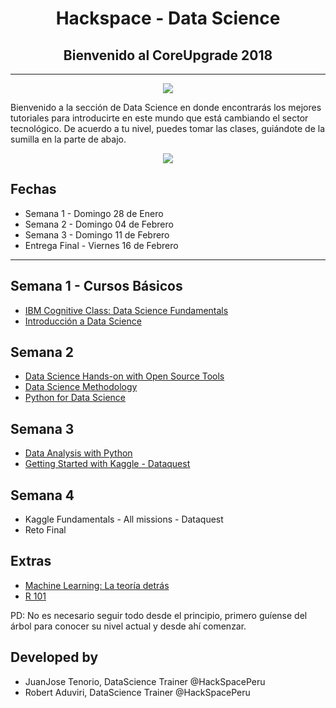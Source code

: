 <h1 align="center">
    Hackspace - Data Science
</h1>

<h2 align="center">
    Bienvenido al CoreUpgrade 2018
</h2>

***


<p align="center">
<img src="https://www.e-quipu.pe/dinamic/equipo/232x232/croppedImg_fVuvBfQyLW.jpeg">
</p>

Bienvenido a la sección de Data Science en donde encontrarás los mejores tutoriales para introducirte en este mundo que está cambiando el sector tecnológico.
De acuerdo a tu nivel, puedes tomar las clases, guiándote de la sumilla en la parte de abajo.

<p align="center">
<img src="https://i.imgur.com/iJAgLmZ.png">
</p>


## Fechas

* Semana 1 - Domingo 28 de Enero
* Semana 2 - Domingo 04 de Febrero
* Semana 3 - Domingo 11 de Febrero
* Entrega Final - Viernes 16 de Febrero

***

## Semana 1 - Cursos Básicos

* [IBM Cognitive Class: Data Science Fundamentals](https://cognitiveclass.ai/learn/data-science/)
* [Introducción a Data Science](https://cognitiveclass.ai/courses/data-science-101/)

## Semana 2

* [Data Science Hands-on with Open Source Tools](https://cognitiveclass.ai/courses/data-science-hands-open-source-tools-2/)
* [Data Science Methodology](https://cognitiveclass.ai/courses/data-science-methodology-2/)
* [Python for Data Science](https://cognitiveclass.ai/courses/python-for-data-science/)

## Semana 3

* [Data Analysis with Python](https://cognitiveclass.ai/courses/data-analysis-python/)
* [Getting Started with Kaggle - Dataquest](https://www.dataquest.io/m/185/getting-started-with-kaggle)

## Semana 4

* Kaggle Fundamentals - All missions - Dataquest
* Reto Final

## Extras

* [Machine Learning: La teoría detrás](https://www.coursera.org/learn/machine-learning)
* [R 101](https://cognitiveclass.ai/courses/r-101/)

PD: No es necesario seguir todo desde el principio, primero guíense del árbol para conocer su nivel actual y desde ahí comenzar.


## Developed by

* JuanJose Tenorio, DataScience Trainer @HackSpacePeru
* Robert Aduviri, DataScience Trainer @HackSpacePeru
